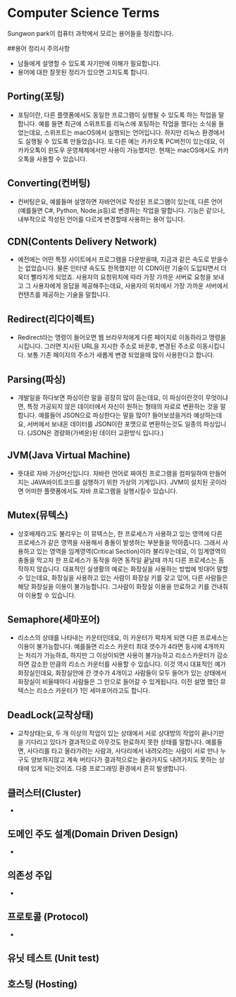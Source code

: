 # Computer Science Terms
Sungwon park이 컴퓨터 과학에서 모르는 용어들을 정리합니다.

##용어 정리시 주의사항

- 남들에게 설명할 수 있도록 자기만에 이해가 필요합니다.
- 용어에 대한 잘못된 정리가 있으면 고치도록 합니다.

## Porting(포팅)
- 포팅이란, 다른 플랫폼에서도 동일한 프로그램이 실행될 수 있도록 하는 작업을 말합니다. 예를 들면 최근에 스위프트를 리눅스에 포팅하는 작업을 했다는 소식을 들었는데요, 스위프트는 macOS에서 실행되는 언어입니다. 하지만 리눅스 환경에서도 실행될 수 있도록 만들었습니다. 또 다른 예는 카카오톡 PC버전이 있는데요, 이 카카오톡이 윈도우 운영체제에서만 사용이 가능했지만. 현재는 macOS에서도 카카오톡을 사용할 수 있습니다. 

## Converting(컨버팅)
- 컨버팅은요, 예를들며 설명하면 자바언어로 작성된 프로그램이 있는데, 다른 언어(예를들면 C#, Python, Node.js등)로 변경하는 작업을 말합니다. 기능은 같으나, 내부적으로 작성된 언어를 다르게 변경할때 사용하는 용어 입니다.

## CDN(Contents Delivery Network)
- 예전에는 어떤 특정 사이트에서 프로그램을 다운받을때, 지금과 같은 속도로 받을수는 없었습니다. 물론 인터넷 속도도 한목했지만 이 CDN이란 기술이 도입되면서 더욱더 빨라지게 되었죠. 사용자의 요청위치에 따라 가장 가까운 서버로 요청을 보내고 그 사용자에게 응답을 제공해주는데요, 사용자의 위치에서 가장 가까운 서버에서 컨텐츠를 제공하는 기술을 말합니다.

## Redirect(리다이렉트)
- Redirect라는 명령이 들어오면 웹 브라우저에게 다른 페이지로 이동하라고 명령을 시킵니다. 그러면 지시된 URL을 지시한 주소로 바꾼후, 변경된 주소로 이동시킵니다. 보통 기존 페이지의 주소가 새롭게 변경 되었을때 많이 사용한다고 합니다.

## Parsing(파싱)
- 개발일을 하다보면 파싱이란 말을 굉장히 많이 듣는데요, 이 파싱이란것이 무엇이냐면, 특정 가공되지 않은 데이터에서 자신이 원하는 형태의 자료로 변환하는 것을 말합니다. 예를들어 JSON으로 파싱한다는 말을 많이? 들어보셨을거라 예상하는데요, 서버에서 보내온 데이터를 JSON이란 포맷으로 변환하는것도 일종의 파싱입니다. (JSON은 경량화(가벼운)된 데이터 교환방식 입니다.)

## JVM(Java Virtual Machine)
- 뜻대로 자바 가상머신입니다. 자바란 언어로 짜여진 프로그램을 컴파일하여 만들어지는 JAVA바이트코드를 실행하기 위한 가상의 기계입니다. JVM이 설치된 곳이라면 어떠한 플랫폼에서도 자바 프로그램을 실행시킬수 있습니다. 

## Mutex(뮤텍스)
- 상호배제라고도 불리우는 이 뮤텍스는, 한 프로세스가 사용하고 있는 영역에 다른 프로세스가 같은 영역을 사용해서 충돌이 발생하는 부분들을 막아줍니다. 그래서 사용하고 있는 영역을 임계영역(Critical Section)이라 불리우는데요, 이 임계영역의 충돌을 막고자 한 프로세스가 동작을 하면 동작일 끝날때 까지 다른 프로세스는 동작하지 않습니다. 대표적인 실생활의 예로는 화장실을 사용하는 방법에 빗대어 말할수 있는데요, 화장실을 사용하고 있는 사람이 화장실 키를 갖고 있어, 다른 사람들은 해당 화장실을 이용이 불가능합니다. 그사람이 화장실 이용을 만료하고 키를 건내줘야 이용할 수 있습니다.

## Semaphore(세마포어)
- 리소스의 상태를 나타내는 카운터인데요, 이 카운터가 꽉차게 되면 다른 프로세스는 이용이 불가능합니다. 예를들면 리소스 카운터 최대 갯수가 4라면 동시에 4개까지는 처리가 가능하죠, 하지만 그 이상이되면 사용이 불가능하고 리소스카운터가 감소하면 감소한 만큼의 리소스 카운터를 사용할 수 있습니다. 이것 역시 대표적인 예가 화장실인데요, 화장실안에 칸 갯수가 4개이고 사람들이 모두 들어가 있는 상태에서 화장실이 비울때마다 사람들은 그 안으로 들어갈 수 있게됩니다. 이전 설명 했던 뮤텍스는 리소스 카운터가 1인 세마포어라고도 합니다. 

## DeadLock(교착상태)
- 교착상태는요, 두 개 이상의 작업이 있는 상태에서 서로 상대방의 작업이 끝나기만을 기다리고 있다가 결과적으로 아무것도 완료하지 못한 상태를 말합니다. 예를들면, 사다리를 타고 올라가려는 사람과, 사다리에서 내려오려는 사람이 서로 만나 누구도 양보하지않고 계속 버티다가 결과적으로는 올라가지도 내려가지도 못하는 상태에 있게 되는것이죠. 다중 프로그래밍 환경에서 흔히 발생합니다.

## 클러스터(Cluster)
-

## 도메인 주도 설계(Domain Driven Design)
-

## 의존성 주입
-

## 프로토콜 (Protocol)
-

## 유닛 테스트 (Unit test)

## 호스팅 (Hosting)
